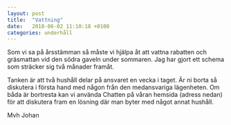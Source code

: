 ```yaml
---
layout: post
title:  "Vattning"
date:   2018-06-02 11:10:18 +0100
categories: underhåll
---
```


Som vi sa på årsstämman så måste vi hjälpa åt att vattna rabatten och gräsmattan vid den södra gaveln under sommaren. Jag har gjort ett schema som sträcker sig två månader framåt. 

Tanken är att två hushåll delar på ansvaret en vecka i taget. Är ni borta så diskutera i första hand med någon från den medansvariga lägenheten. Om båda är bortresta kan vi använda Chatten på våran hemsida (adress nedan) för att diskutera fram en lösning där man byter med något annat hushåll.  

Mvh
Johan
